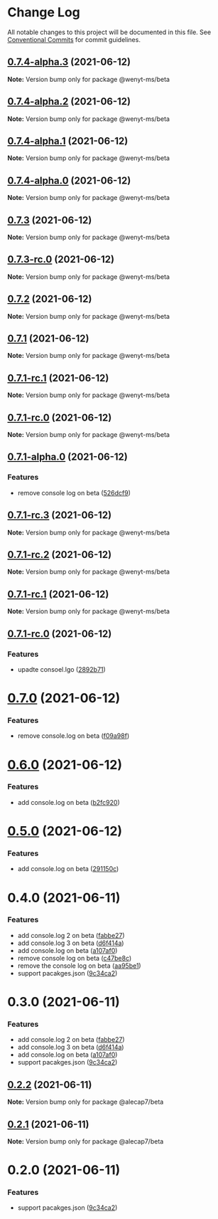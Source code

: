 # Change Log

All notable changes to this project will be documented in this file.
See [Conventional Commits](https://conventionalcommits.org) for commit guidelines.

## [0.7.4-alpha.3](https://github.com/wenytang-ms-123/TestSecrets/compare/@wenyt-ms/beta@0.7.4-alpha.2...@wenyt-ms/beta@0.7.4-alpha.3) (2021-06-12)

**Note:** Version bump only for package @wenyt-ms/beta





## [0.7.4-alpha.2](https://github.com/wenytang-ms-123/TestSecrets/compare/@wenyt-ms/beta@0.7.4-alpha.1...@wenyt-ms/beta@0.7.4-alpha.2) (2021-06-12)

**Note:** Version bump only for package @wenyt-ms/beta





## [0.7.4-alpha.1](https://github.com/wenytang-ms-123/TestSecrets/compare/@wenyt-ms/beta@0.7.4-alpha.0...@wenyt-ms/beta@0.7.4-alpha.1) (2021-06-12)

**Note:** Version bump only for package @wenyt-ms/beta





## [0.7.4-alpha.0](https://github.com/wenytang-ms-123/TestSecrets/compare/@wenyt-ms/beta@0.7.3...@wenyt-ms/beta@0.7.4-alpha.0) (2021-06-12)

**Note:** Version bump only for package @wenyt-ms/beta





## [0.7.3](https://github.com/wenytang-ms-123/TestSecrets/compare/@wenyt-ms/beta@0.7.3-rc.0...@wenyt-ms/beta@0.7.3) (2021-06-12)

**Note:** Version bump only for package @wenyt-ms/beta





## [0.7.3-rc.0](https://github.com/wenytang-ms-123/TestSecrets/compare/@wenyt-ms/beta@0.7.2...@wenyt-ms/beta@0.7.3-rc.0) (2021-06-12)

**Note:** Version bump only for package @wenyt-ms/beta





## [0.7.2](https://github.com/wenytang-ms-123/TestSecrets/compare/@wenyt-ms/beta@0.7.1...@wenyt-ms/beta@0.7.2) (2021-06-12)

**Note:** Version bump only for package @wenyt-ms/beta





## [0.7.1](https://github.com/wenytang-ms-123/TestSecrets/compare/@wenyt-ms/beta@0.7.1-alpha.0...@wenyt-ms/beta@0.7.1) (2021-06-12)

**Note:** Version bump only for package @wenyt-ms/beta





## [0.7.1-rc.1](https://github.com/wenytang-ms-123/TestSecrets/compare/@wenyt-ms/beta@0.7.1-alpha.0...@wenyt-ms/beta@0.7.1-rc.1) (2021-06-12)

**Note:** Version bump only for package @wenyt-ms/beta





## [0.7.1-rc.0](https://github.com/wenytang-ms-123/TestSecrets/compare/@wenyt-ms/beta@0.7.1-alpha.0...@wenyt-ms/beta@0.7.1-rc.0) (2021-06-12)

**Note:** Version bump only for package @wenyt-ms/beta





## [0.7.1-alpha.0](https://github.com/wenytang-ms-123/TestSecrets/compare/@wenyt-ms/beta@0.7.1-rc.3...@wenyt-ms/beta@0.7.1-alpha.0) (2021-06-12)


### Features

* remove console log on beta ([526dcf9](https://github.com/wenytang-ms-123/TestSecrets/commit/526dcf952c93d9c4da69b150495112be75502e34))





## [0.7.1-rc.3](https://github.com/wenytang-ms-123/TestSecrets/compare/@wenyt-ms/beta@0.7.1-rc.2...@wenyt-ms/beta@0.7.1-rc.3) (2021-06-12)

**Note:** Version bump only for package @wenyt-ms/beta





## [0.7.1-rc.2](https://github.com/wenytang-ms-123/TestSecrets/compare/@wenyt-ms/beta@0.7.1-rc.1...@wenyt-ms/beta@0.7.1-rc.2) (2021-06-12)

**Note:** Version bump only for package @wenyt-ms/beta





## [0.7.1-rc.1](https://github.com/wenytang-ms-123/TestSecrets/compare/@wenyt-ms/beta@0.7.1-rc.0...@wenyt-ms/beta@0.7.1-rc.1) (2021-06-12)

**Note:** Version bump only for package @wenyt-ms/beta





## [0.7.1-rc.0](https://github.com/wenytang-ms-123/TestSecrets/compare/@wenyt-ms/beta@0.7.0...@wenyt-ms/beta@0.7.1-rc.0) (2021-06-12)


### Features

* upadte consoel.lgo ([2892b71](https://github.com/wenytang-ms-123/TestSecrets/commit/2892b71a619c53aacf91f322d8bd8dc01841514b))





# [0.7.0](https://github.com/wenytang-ms-123/TestSecrets/compare/@wenyt-ms/beta@0.6.0...@wenyt-ms/beta@0.7.0) (2021-06-12)


### Features

* remove console.log on beta ([f09a98f](https://github.com/wenytang-ms-123/TestSecrets/commit/f09a98f330f69e9ad9e72826ec53f160ebd746ab))





# [0.6.0](https://github.com/wenytang-ms-123/TestSecrets/compare/@wenyt-ms/beta@0.5.0...@wenyt-ms/beta@0.6.0) (2021-06-12)


### Features

* add console.log on beta ([b2fc920](https://github.com/wenytang-ms-123/TestSecrets/commit/b2fc9204640c502c832a016b6a3ba651548e0b8c))





# [0.5.0](https://github.com/wenytang-ms-123/TestSecrets/compare/@wenyt-ms/beta@0.4.0...@wenyt-ms/beta@0.5.0) (2021-06-12)


### Features

* add console.log on beta ([291150c](https://github.com/wenytang-ms-123/TestSecrets/commit/291150cea23c4767b8fb676f1db967a4b1bddb6c))





# 0.4.0 (2021-06-11)


### Features

* add console.log 2 on beta ([fabbe27](https://github.com/wenytang-ms-123/TestSecrets/commit/fabbe27a3a43af7c30ef117103ca6093175eb194))
* add console.log 3 on beta ([d6f414a](https://github.com/wenytang-ms-123/TestSecrets/commit/d6f414ad8bb8fe3bfa8207c9a232141f13569074))
* add console.log on beta ([a107af0](https://github.com/wenytang-ms-123/TestSecrets/commit/a107af0610a357fa464c7429f8ba5d2f820698c5))
* remove console log on beta ([c47be8c](https://github.com/wenytang-ms-123/TestSecrets/commit/c47be8ce48cc322bc28d9be6667a980cbc2c5a53))
* remove the console log on beta ([aa95be1](https://github.com/wenytang-ms-123/TestSecrets/commit/aa95be100e13feb0e1494260d388c25eb7933670))
* support pacakges.json ([9c34ca2](https://github.com/wenytang-ms-123/TestSecrets/commit/9c34ca2b4908ff163b48870810fe583ff171bfa7))





# 0.3.0 (2021-06-11)


### Features

* add console.log 2 on beta ([fabbe27](https://github.com/wenytang-ms-123/TestSecrets/commit/fabbe27a3a43af7c30ef117103ca6093175eb194))
* add console.log 3 on beta ([d6f414a](https://github.com/wenytang-ms-123/TestSecrets/commit/d6f414ad8bb8fe3bfa8207c9a232141f13569074))
* add console.log on beta ([a107af0](https://github.com/wenytang-ms-123/TestSecrets/commit/a107af0610a357fa464c7429f8ba5d2f820698c5))
* support pacakges.json ([9c34ca2](https://github.com/wenytang-ms-123/TestSecrets/commit/9c34ca2b4908ff163b48870810fe583ff171bfa7))





## [0.2.2](https://github.com/wenytang-ms-123/TestSecrets/compare/@alecap7/beta@0.2.1...@alecap7/beta@0.2.2) (2021-06-11)

**Note:** Version bump only for package @alecap7/beta





## [0.2.1](https://github.com/wenytang-ms-123/TestSecrets/compare/@alecap7/beta@0.2.0...@alecap7/beta@0.2.1) (2021-06-11)

**Note:** Version bump only for package @alecap7/beta





# 0.2.0 (2021-06-11)


### Features

* support pacakges.json ([9c34ca2](https://github.com/wenytang-ms-123/TestSecrets/commit/9c34ca2b4908ff163b48870810fe583ff171bfa7))
